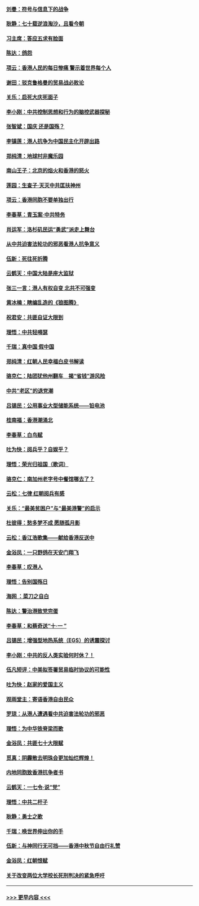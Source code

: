 #### [刘曼：符号与信息下的战争](../pages/nsc993/n11564655.md?t=10031733) 
#### [耿静：七十载逆浪淘沙，且看今朝](../pages/nsc993/n11564520.md?t=10031733) 
#### [习主席：答应五求有脸面](../pages/nsc993/n11563953.md?t=10031733) 
#### [陈达：鸽怨](../pages/nsc993/n11561879.md?t=10031733) 
#### [项云：香港人民的每日惨痛  警示着世界每个人](../pages/nsc993/n11559273.md?t=10031733) 
#### [谢田：驳克鲁格曼的贸易战必败论](../pages/nsc993/n11555840.md?t=10031733) 
#### [关乐：启死大庆死面子](../pages/nsc993/n11556823.md?t=10031733) 
#### [李小刚：中共控制思想和行为的脑控武器探秘](../pages/nsc993/n11556776.md?t=10031733) 
#### [张智斌：国庆  还是国殇？](../pages/nsc993/n11556617.md?t=10031733) 
#### [李镇莲：港人抗争为中国民主化开辟出路](../pages/nsc993/n11556570.md?t=10031733) 
#### [郑纯清：地球村非魔乐园](../pages/nsc993/n11555415.md?t=10031733) 
#### [南山王子：北京的焰火和香港的怒火](../pages/nsc993/n11555318.md?t=10031733) 
#### [莲园：生查子·天灭中共匡扶神州](../pages/nsc993/n11555302.md?t=10031733) 
#### [项云：香港同胞不要单独出行](../pages/nsc993/n11555276.md?t=10031733) 
#### [李春草：青玉案‧中共特务](../pages/nsc993/n11552356.md?t=10031733) 
#### [肖运军：洛杉矶民运“勇武”派走上舞台](../pages/nsc993/n11551595.md?t=10031733) 
#### [从中共迫害法轮功的邪恶看港人抗争意义](../pages/nsc993/n11540858.md?t=10031733) 
#### [伍新：死往死折腾](../pages/nsc993/n11550174.md?t=10031733) 
#### [云鹤天：中国大陆是座大监狱](../pages/nsc993/n11550155.md?t=10031733) 
#### [张三一言：港人有权自变 北共不可强变](../pages/nsc993/n11550132.md?t=10031733) 
#### [黄冰楠：瞎编乱造的《狼图腾》](../pages/nsc993/n11550082.md?t=10031733) 
#### [祝君安：共匪自证大限到](../pages/nsc993/n11550041.md?t=10031733) 
#### [理悟：中共轻嘚瑟](../pages/nsc993/n11547978.md?t=10031733) 
#### [千瑞：真中国 假中国](../pages/nsc993/n11547865.md?t=10031733) 
#### [郑纯清：红朝人民幸福白皮书解读](../pages/nsc993/n11547499.md?t=10031733) 
#### [骆克仁：陆团犹他州翻车　揭“省钱”游风险](../pages/nsc993/n11546977.md?t=10031733) 
#### [中共“老区”的退党潮](../pages/nsc993/n11545995.md?t=10031733) 
#### [吕锡民：公用事业大型储能系统——铅电池](../pages/nsc993/n11545701.md?t=10031733) 
#### [桂南福：香港潮涌北](../pages/nsc993/n11545682.md?t=10031733) 
#### [李春草：白鸟赋](../pages/nsc993/n11545663.md?t=10031733) 
#### [吐为快：阅兵乎？自娱乎？](../pages/nsc993/n11545625.md?t=10031733) 
#### [理悟：荣光归祖国（歌词）](../pages/nsc993/n11545616.md?t=10031733) 
#### [骆克仁：南加州老字号中餐馆哪去了？](../pages/nsc993/n11545120.md?t=10031733) 
#### [云松：七律 红朝阅兵有感](../pages/nsc993/n11542394.md?t=10031733) 
#### [关乐：“最美贫困户”与“最美港警”的启示](../pages/nsc993/n11542252.md?t=10031733) 
#### [杜彼得：愁多梦不成 愿随孤月影](../pages/nsc993/n11540296.md?t=10031733) 
#### [云松：香江浩歌集——献给香港反送中](../pages/nsc993/n11540149.md?t=10031733) 
#### [金浴凤：一只野鸽在天安门翔飞](../pages/nsc993/n11540280.md?t=10031733) 
#### [李春草：叹港人](../pages/nsc993/n11540119.md?t=10031733) 
#### [理悟：告别国殇日](../pages/nsc993/n11539610.md?t=10031733) 
#### [海网 ：菜刀之自白](../pages/nsc993/n11539597.md?t=10031733) 
#### [陈达：警治港致党完蛋](../pages/nsc993/n11538127.md?t=10031733) 
#### [李春草：和蔡奇送“十·一 ”](../pages/nsc993/n11537810.md?t=10031733) 
#### [吕锡民：增强型地热系统（EGS）的诱震探讨](../pages/nsc993/n11537765.md?t=10031733) 
#### [李小刚：中共的反人类实验何时休？！](../pages/nsc993/n11537669.md?t=10031733) 
#### [伍凡短评：中美拟签署贸易临时协议的可能性](../pages/nsc993/n11536773.md?t=10031733) 
#### [吐为快：赵家的爱国主义](../pages/nsc993/n11536750.md?t=10031733) 
#### [观雨堂主：寄语香港自由民众](../pages/nsc993/n11536735.md?t=10031733) 
#### [罗琼：从港人遭遇看中共迫害法轮功的邪恶](../pages/nsc993/n11507862.md?t=10031733) 
#### [理悟：为中华铁脊梁而歌](../pages/nsc993/n11534458.md?t=10031733) 
#### [金浴凤：共匪七十大限赋](../pages/nsc993/n11534434.md?t=10031733) 
#### [觅真：阴霾散去明珠会更加灿烂辉煌！](../pages/nsc993/n11531858.md?t=10031733) 
#### [内地同胞致香港抗争者书](../pages/nsc993/n11531645.md?t=10031733) 
#### [云鹤天：一七令‧说“党”](../pages/nsc993/n11529099.md?t=10031733) 
#### [理悟：中共二杆子](../pages/nsc993/n11529046.md?t=10031733) 
#### [耿静：勇士之歌](../pages/nsc993/n11527562.md?t=10031733) 
#### [千瑞：唤世界伸出你的手](../pages/nsc993/n11526942.md?t=10031733) 
#### [伍新：与神同行无可挡——香港中秋节自由行礼赞](../pages/nsc993/n11526801.md?t=10031733) 
#### [金浴凤：红朝恨赋](../pages/nsc993/n11524312.md?t=10031733) 
#### [关于改变两位大学校长死刑判决的紧急呼吁](../pages/nsc993/n11524103.md?t=10031733) 

----
#### [ >>> 更早内容 <<< ](../indexes/nsc993-earlier.md)
